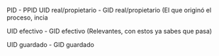 PID - PPID 
UID real/propietario - GID real/propietario (El que originó el proceso, incia

UID efectivo - GID efectivo (Relevantes, con estos ya sabes que pasa)

UID guardado  - GID guardado
